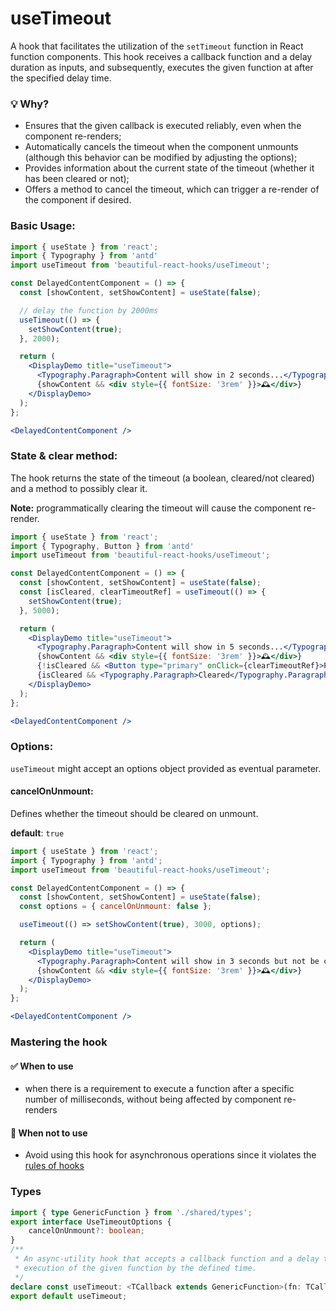 # useTimeout

A hook that facilitates the utilization of the `setTimeout` function in React function components. This hook receives a callback function
and a delay duration as inputs, and subsequently, executes the given function at after the specified delay time.

### 💡 Why?

- Ensures that the given callback is executed reliably, even when the component re-renders;
- Automatically cancels the timeout when the component unmounts (although this behavior can be modified by adjusting the options);
- Provides information about the current state of the timeout (whether it has been cleared or not);
- Offers a method to cancel the timeout, which can trigger a re-render of the component if desired.

### Basic Usage:

```jsx harmony
import { useState } from 'react';
import { Typography } from 'antd'
import useTimeout from 'beautiful-react-hooks/useTimeout';

const DelayedContentComponent = () => {
  const [showContent, setShowContent] = useState(false);

  // delay the function by 2000ms
  useTimeout(() => {
    setShowContent(true);
  }, 2000);

  return (
    <DisplayDemo title="useTimeout">
      <Typography.Paragraph>Content will show in 2 seconds...</Typography.Paragraph>
      {showContent && <div style={{ fontSize: '3rem' }}>🕰</div>}
    </DisplayDemo>
  );
};

<DelayedContentComponent />
```

### State & clear method:

The hook returns the state of the timeout (a boolean, cleared/not cleared) and a method to possibly clear it.

**Note:** programmatically clearing the timeout will cause the component re-render.

```jsx harmony
import { useState } from 'react';
import { Typography, Button } from 'antd'
import useTimeout from 'beautiful-react-hooks/useTimeout';

const DelayedContentComponent = () => {
  const [showContent, setShowContent] = useState(false);
  const [isCleared, clearTimeoutRef] = useTimeout(() => {
    setShowContent(true);
  }, 5000);

  return (
    <DisplayDemo title="useTimeout">
      <Typography.Paragraph>Content will show in 5 seconds...</Typography.Paragraph>
      {showContent && <div style={{ fontSize: '3rem' }}>🕰</div>}
      {!isCleared && <Button type="primary" onClick={clearTimeoutRef}>Press here to cancel timeout</Button>}
      {isCleared && <Typography.Paragraph>Cleared</Typography.Paragraph>}
    </DisplayDemo>
  );
};

<DelayedContentComponent />
```

### Options:

`useTimeout` might accept an options object provided as eventual parameter.

#### cancelOnUnmount:

Defines whether the timeout should be cleared on unmount.

**default**: `true`

```jsx harmony
import { useState } from 'react';
import { Typography } from 'antd';
import useTimeout from 'beautiful-react-hooks/useTimeout';

const DelayedContentComponent = () => {
  const [showContent, setShowContent] = useState(false);
  const options = { cancelOnUnmount: false };

  useTimeout(() => setShowContent(true), 3000, options);

  return (
    <DisplayDemo title="useTimeout">
      <Typography.Paragraph>Content will show in 3 seconds but not be cleared on unmount</Typography.Paragraph>
      {showContent && <div style={{ fontSize: '3rem' }}>🕰</div>}
    </DisplayDemo>
  );
};

<DelayedContentComponent />
```

### Mastering the hook

#### ✅ When to use

- when there is a requirement to execute a function after a specific number of milliseconds, without being affected by component re-renders

#### 🛑 When not to use

- Avoid using this hook for asynchronous operations since it violates the [rules of hooks](https://reactjs.org/docs/hooks-rules.html)

<!-- Types -->
### Types
    
```typescript static
import { type GenericFunction } from './shared/types';
export interface UseTimeoutOptions {
    cancelOnUnmount?: boolean;
}
/**
 * An async-utility hook that accepts a callback function and a delay time (in milliseconds), then delays the
 * execution of the given function by the defined time.
 */
declare const useTimeout: <TCallback extends GenericFunction>(fn: TCallback, milliseconds: number, options?: UseTimeoutOptions) => [boolean, () => void];
export default useTimeout;

```
<!-- Types:end -->